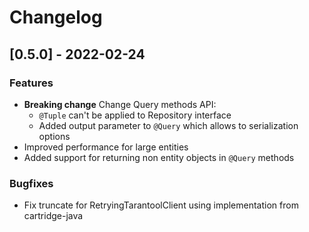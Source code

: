 # Changelog

## [0.5.0] - 2022-02-24

### Features
 - **Breaking change** Change Query methods API:
   - ```@Tuple``` can't be applied to Repository interface
   - Added output parameter to ```@Query``` which allows to serialization options
 - Improved performance for large entities
 - Added support for returning non entity objects in ```@Query``` methods

### Bugfixes
 - Fix truncate for RetryingTarantoolClient using implementation from cartridge-java
